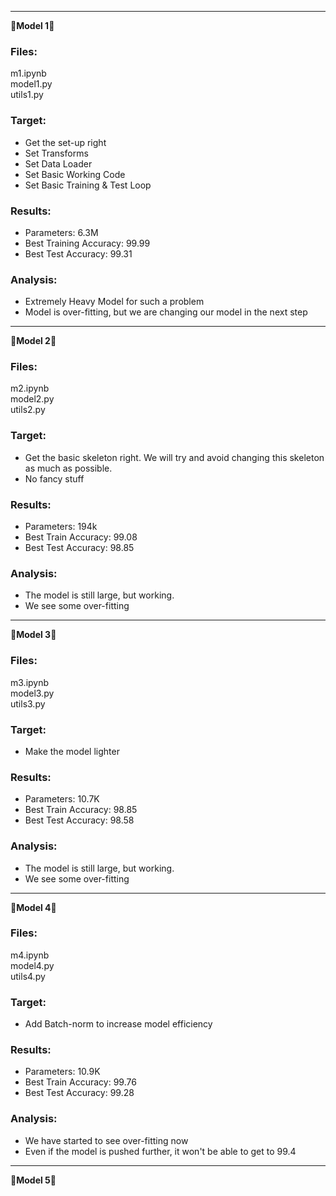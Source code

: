 ---------------------------------------------------------------------------------------------------------------------------------------------------------------------
&#x1F537;**Model 1**&#x1F537;

### Files:
m1.ipynb\
model1.py\
utils1.py

### Target:
* Get the set-up right
* Set Transforms
* Set Data Loader
* Set Basic Working Code
* Set Basic Training  & Test Loop

### Results:
* Parameters: 6.3M
* Best Training Accuracy: 99.99
* Best Test Accuracy: 99.31

### Analysis:
* Extremely Heavy Model for such a problem
* Model is over-fitting, but we are changing our model in the next step

---------------------------------------------------------------------------------------------------------------------------------------------------------------------
&#x1F537;**Model 2**&#x1F537;

### Files:
m2.ipynb\
model2.py\
utils2.py

### Target:

* Get the basic skeleton right. We will try and avoid changing this skeleton as much as possible.
* No fancy stuff

### Results:
* Parameters: 194k
* Best Train Accuracy: 99.08
* Best Test Accuracy: 98.85

### Analysis:
* The model is still large, but working. 
* We see some over-fitting

---------------------------------------------------------------------------------------------------------------------------------------------------------------------
&#x1F537;**Model 3**&#x1F537;

### Files:
m3.ipynb\
model3.py\
utils3.py

### Target:

* Make the model lighter

### Results:
* Parameters: 10.7K
* Best Train Accuracy: 98.85
* Best Test Accuracy: 98.58

### Analysis:
* The model is still large, but working. 
* We see some over-fitting

---------------------------------------------------------------------------------------------------------------------------------------------------------------------
&#x1F537;**Model 4**&#x1F537;

### Files:
m4.ipynb\
model4.py\
utils4.py

### Target:

* Add Batch-norm to increase model efficiency

### Results:
* Parameters: 10.9K
* Best Train Accuracy: 99.76
* Best Test Accuracy: 99.28

### Analysis:
* We have started to see over-fitting now
* Even if the model is pushed further, it won't be able to get to 99.4

---------------------------------------------------------------------------------------------------------------------------------------------------------------------
&#x1F537;**Model 5**&#x1F537;


